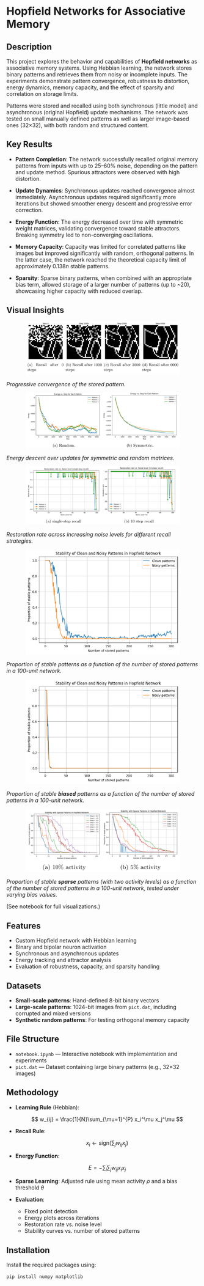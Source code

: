 # Hopfield Networks for Associative Memory

## Description

This project explores the behavior and capabilities of **Hopfield networks** as associative memory systems. Using Hebbian learning, the network stores binary patterns and retrieves them from noisy or incomplete inputs. The experiments demonstrate pattern convergence, robustness to distortion, energy dynamics, memory capacity, and the effect of sparsity and correlation on storage limits.

Patterns were stored and recalled using both synchronous (little model) and asynchronous (original Hopfield) update mechanisms. The network was tested on small manually defined patterns as well as larger image-based ones (32×32), with both random and structured content.

## Key Results

- **Pattern Completion**: The network successfully recalled original memory patterns from inputs with up to 25–60% noise, depending on the pattern and update method. Spurious attractors were observed with high distortion.
  
- **Update Dynamics**: Synchronous updates reached convergence almost immediately. Asynchronous updates required significantly more iterations but showed smoother energy descent and progressive error correction.

- **Energy Function**: The energy decreased over time with symmetric weight matrices, validating convergence toward stable attractors. Breaking symmetry led to non-converging oscillations.

- **Memory Capacity**: Capacity was limited for correlated patterns like images but improved significantly with random, orthogonal patterns. In the latter case, the network reached the theoretical capacity limit of approximately $0.138n$ stable patterns.

- **Sparsity**: Sparse binary patterns, when combined with an appropriate bias term, allowed storage of a larger number of patterns (up to ~20), showcasing higher capacity with reduced overlap.

## Visual Insights

<p align="center">
  <img src="figures/recall_pattern.png" width="80%">
</p>

*Progressive convergence of the stored pattern.*

<p align="center">
  <img src="figures/energy.png" width="80%">
</p>

*Energy descent over updates for symmetric and random matrices.*

<p align="center">
  <img src="figures/restoration_vs_noise.png" width="80%">
</p>

*Restoration rate across increasing noise levels for different recall strategies.*

<p align="center">
  <img src="figures/capacity.png" width="80%">
</p>

*Proportion of stable patterns as a function of the number of stored patterns in a 100-unit network.*

<p align="center">
  <img src="figures/capacity_biased.png" width="80%">
</p>

*Proportion of stable **biased** patterns as a function of the number of stored patterns in a 100-unit network.*

<p align="center">
  <img src="figures/sparse_capacity.png" width="80%">
</p>

*Proportion of stable **sparse** patterns (with two activity levels) as a function of the number of stored patterns in a 100-unit network, tested under varying bias values.*

(See notebook for full visualizations.)

## Features

- Custom Hopfield network with Hebbian learning
- Binary and bipolar neuron activation
- Synchronous and asynchronous updates
- Energy tracking and attractor analysis
- Evaluation of robustness, capacity, and sparsity handling

## Datasets

- **Small-scale patterns**: Hand-defined 8-bit binary vectors
- **Large-scale patterns**: 1024-bit images from `pict.dat`, including corrupted and mixed versions
- **Synthetic random patterns**: For testing orthogonal memory capacity

## File Structure

- `notebook.ipynb` — Interactive notebook with implementation and experiments  
- `pict.dat` — Dataset containing large binary patterns (e.g., 32×32 images) 


## Methodology

- **Learning Rule** (Hebbian):

  $$
  w_{ij} = \frac{1}{N}\sum_{\mu=1}^{P} x_i^\mu x_j^\mu
  $$

- **Recall Rule**:

  $$
  x_i \leftarrow \text{sign} \left( \sum_j w_{ij} x_j \right)
  $$

- **Energy Function**:

  $$
  E = - \sum_{i} \sum_j w_{ij} x_i x_j
  $$

- **Sparse Learning**: Adjusted rule using mean activity $\rho$ and a bias threshold $\theta$

- **Evaluation**:
  - Fixed point detection
  - Energy plots across iterations
  - Restoration rate vs. noise level
  - Stability curves vs. number of stored patterns


## Installation

Install the required packages using:

```bash
pip install numpy matplotlib